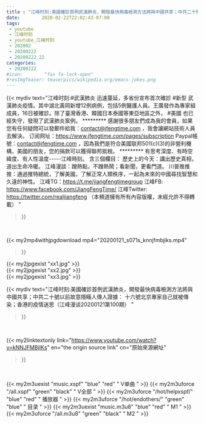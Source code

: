 ```yaml
---
title : "江峰时刻:美國確診首例武漢肺炎，開發最快病毒檢測方法將與中國共享；中共二十號以前故意隱瞞人傳人證據： 十六號北京專家自己就被傳染；香港的疫情迷思（江峰漫谈20200121第100期） "
date:        2020-02-22T22:02:43-07:00
tags:
 - youtube
 - 江峰时刻
 - youtube_江峰时刻
 - 202002
 - 20200222
 - 20200222_22
categories:
 - 20200222
#icon:        "fas fa-lock-open"
#resImgTeaser: teaserpics/wikipedia.org/emacs-jokes.png
---
```


{{< mydiv text="江峰时刻:#武漢肺炎 迅速蔓延，多省份宣布首次確診 #新型 武漢肺炎疫情。其中湖北黃岡新增12例病例，包括5例醫護人員。王廣發作為專家組成員，16日被確診。除了臺灣香港、韓國日本泰國等東亞地區之外， #美國 也已經失守，發現了武漢肺炎案例。     ********* 感謝很多朋友們成為我的會員，如果您有任何疑問可以發郵件給我：contact@jfengtime.com ，我會讓網站技術人員去解決。 订阅网址：https://www.jfengtime.com/pages/subscription Paypal帳號：contact@jfengtime.com ，因為我們是符合美國联邦501(c)(3)的非營利機構，美國的朋友，您的捐款可以獲得聯邦抵稅。     ********* 有思考深度、有時空緯度、有人性溫度-----江峰時刻。 含三個欄目： 歷史上的今天：講出歷史真相，道出生命冷暖。 江峰漫談：蹭熱點，不蹭熱鬧；看新聞，更看門道。 川普推推推：通過推特總統，了解美國，了解正常人類秩序，一起為未來的中國尋找智慧和久違的神性。  江峰TG：https://t.me/jiangfengtimegroup 江峰FB: https://www.facebook.com/JiangFengTime/ 江峰Twitter: https://twitter.com/realjiangfeng （本頻道擁有所有內容版權，未經允許不得轉載） "
>}}
<br>


{{< my2mp4withjpgdownload mp4="20200121_s071s_knnjfmbjiks.mp4"
>}}

{{< my2jpgexist "xx1.jpg" >}}<br>
{{< my2jpgexist "xx2.jpg" >}}<br>
{{< my2jpgexist "xx3.jpg" >}}<br>



{{< mydiv text="江峰时刻:美國確診首例武漢肺炎，開發最快病毒檢測方法將與中國共享；中共二十號以前故意隱瞞人傳人證據： 十六號北京專家自己就被傳染；香港的疫情迷思（江峰漫谈20200121第100期） "
>}}
<br>

{{< my2linktextonly link="https://www.youtube.com/watch?v=kNNJFMBjIKs"
en="the origin source link" cn="原始來源網址"
>}}


<br>

{{< my2m3uexist "music.xspf"        "blue"   "red"    " V单曲 " >}} {{< my2m3uforce "/all.xspf"         "green"  "black"  " V全部 " >}} {{< my2m3uforce "/hot/helpxspf/"    "blue"   "red"    " 播放器 " >}} {{< my2m3uforce "/hot/endothers/"   "green"  "blue"   " 目录 " >}} {{< my2m3uexist "music.m3u8"        "blue"   "red"    " M1 " >}} {{< my2m3uforce "/all.m3u8"         "green"  "black"  " M2 " >}} 
